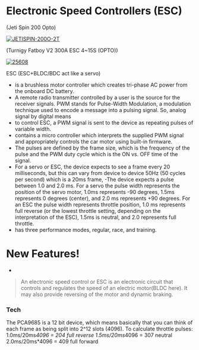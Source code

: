 # Electronic Speed Controllers (ESC)
(Jeti Spin 200 Opto)

[![JETISPIN-200O-2T](https://user-images.githubusercontent.com/34621440/84303077-5dda9580-ab24-11ea-8219-874201845eca.jpg)](https://shop.jetiusa.com/Jeti-Spin-Pro-200-Opto-Brushless-ESC-p/jetispin-200o.htm)

(Turnigy Fatboy V2 300A ESC 4~15S (OPTO))

[![25608](https://user-images.githubusercontent.com/34621440/84303404-e822f980-ab24-11ea-976f-0cee645da2b6.jpg)](https://hobbyking.com/en_us/turnigy-fatboy-v2-300a-esc-4-15s-opto.html)

ESC  (ESC+BLDC/BDC act like a servo)
- is a brushless motor controller which creates tri-phase AC power from the onboard DC battery.
-  A remote radio transmitter controlled by a user is the source for the receiver signals. PWM stands for Pulse-Width Modulation, a modulation technique used to encode a message into a pulsing signal. So, analog signal by digital means
-  to control ESC, a PWM signal is sent to the device as repeating pulses of variable width.
-  contains a micro controller which interprets the supplied PWM signal and appropriately controls the car motor using built-in firmware.
- The pulses are defined by the frame size, which is the frequency of the pulse and the PWM duty cycle which is the ON vs. OFF time of the signal.
- For a servo or ESC, the device expects to see a frame every 20 milliseconds, but this can vary from device to device 50Hz (50 cycles per second) which is a 20ms frame,
-The device expects a pulse between 1.0 and 2.0 ms. For a servo the pulse width represents the position of the servo motor, 1.0ms represents -90 degrees, 1.5ms represents 0 degrees (center), and 2.0 ms represents +90 degrees. For an ESC the pulse width represents throttle position, 1.0 ms represents full reverse (or the lowest throttle setting, depending on the interpretation of the ESC), 1.5ms is neutral, and 2.0 represents full throttle.
- has three performance modes, regular, race, and training.

# New Features!

  - 


> An electronic speed control or ESC is an electronic circuit that controls and regulates the speed of an electric motor(BLDC here). It may also provide reversing of the motor and dynamic braking.

### Tech

 The PCA9685 is a 12 bit device, which means basically that you can think of each frame as being split into 2^12 slots (4096). To calculate throttle pulses:
1.0ms/20ms*4096 = 204 full reverse
1.5ms/20ms*4096 = 307 neutral
2.0ms/20ms*4096 = 409 full forward
